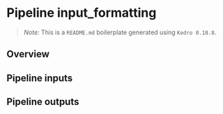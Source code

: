 # Pipeline input_formatting

> *Note:* This is a `README.md` boilerplate generated using `Kedro 0.18.8`.

## Overview

<!---
Please describe your modular pipeline here.
-->

## Pipeline inputs

<!---
The list of pipeline inputs.
-->

## Pipeline outputs

<!---
The list of pipeline outputs.
-->

